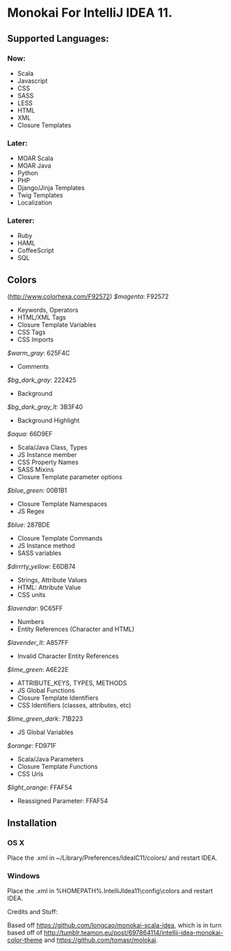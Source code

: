 # Monokai For IntelliJ IDEA 11.

## Supported Languages:

### Now: 

- Scala
- Javascript
- CSS
- SASS
- LESS
- HTML
- XML
- Closure Templates

### Later:

- MOAR Scala
- MOAR Java
- Python
- PHP
- Django/Jinja Templates
- Twig Templates
- Localization


### Laterer:

- Ruby
- HAML
- CoffeeScript
- SQL

## Colors

(http://www.colorhexa.com/F92572)
*$magenta*: F92572
- Keywords, Operators
- HTML/XML Tags
- Closure Template Variables
- CSS Tags
- CSS Imports

*$warm_gray*: 625F4C
- Comments

*$bg_dark_gray*: 222425
- Background

*$bg_dark_gray_lt*: 3B3F40
- Background Highlight

*$aqua*: 66D9EF
- Scala/Java Class, Types
- JS Instance member
- CSS Property Names
- SASS Mixins
- Closure Template parameter options


*$blue_green*: 00B1B1
- Closure Template Namespaces
- JS Regex

*$blue*: 287BDE
- Closure Template Commands
- JS Instance method
- SASS variables

*$dirrrty_yellow*: E6DB74
- Strings, Attribute Values
- HTML: Attribute Value
- CSS units

*$lavendar*: 9C65FF
- Numbers
- Entity References (Character and HTML)

*$lavender_lt*: A857FF
- Invalid Character Entity References

*$lime_green*: A6E22E
- ATTRIBUTE_KEYS, TYPES, METHODS
- JS Global Functions
- Closure Template Identifiers
- CSS Identifiers (classes, attributes, etc)

*$lime_green_dark*: 71B223
- JS Global Variables

*$orange*: FD971F
- Scala/Java Parameters
- Closure Template Functions
- CSS Urls

*$light_orange*: FFAF54
- Reassigned Parameter: FFAF54




## Installation

### OS X

Place the .xml in ~/Library/Preferences/IdeaIC11/colors/ and restart IDEA.

### Windows
Place the .xml in %HOMEPATH%.IntelliJIdea11\config\colors and restart IDEA.


Credits and Stuff:

Based off https://github.com/longcao/monokai-scala-idea, which is in turn based off of http://tumblr.teamon.eu/post/697864114/intellij-idea-monokai-color-theme and https://github.com/tomasr/molokai.

